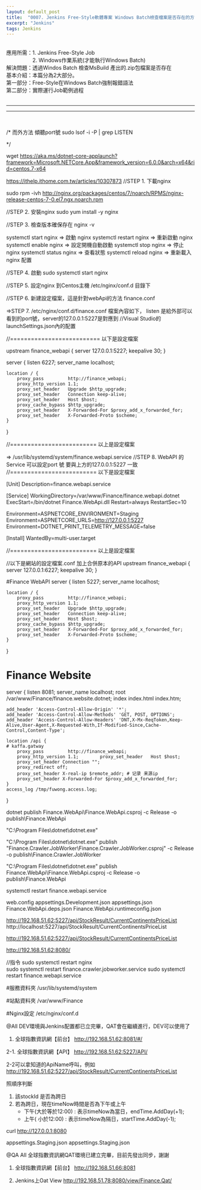 ```yaml
---
layout: default_post
title:  "0007. Jenkins Free-Style軟體專案 Windows Batch檢查檔案是否存在的方法"
excerpt: "Jenkins"
tags: Jenkins
---
```

<div class="summary">
<br/>應用所需：1. Jenkins Free-Style Job
<br/>&emsp;&emsp;&emsp;&emsp;&emsp;2. Windows作業系統(才能執行Windows Batch)
<br/>解決問題：透過Windos Batch 檢查MsBuild 產出的.zip包檔案是否存在
<br/>基本介紹：本篇分為2大部分。
<br/>第一部分：Free-Style在Windows Batch強制報錯語法
<br/>第二部分：實際運行Job範例過程
</div>

<div class="title">
    <br/><hr class="titleinner">
	<span></span>
	<hr class="titleinner"><br/>
</div>



/* 而外方法 傾聽port號
sudo lsof -i -P | grep LISTEN

*/


wget https://aka.ms/dotnet-core-applaunch?framework=Microsoft.NETCore.App&framework_version=6.0.0&arch=x64&rid=centos.7-x64


https://ithelp.ithome.com.tw/articles/10307873
//STEP 1. 下載nginx

sudo rpm -ivh http://nginx.org/packages/centos/7/noarch/RPMS/nginx-release-centos-7-0.el7.ngx.noarch.rpm

//STEP 2. 安裝nginx
sudo yum install -y nginx

//STEP 3. 檢查版本確保存在
nginx -v 


systemctl start nginx => 啟動 nginx
systemctl restart nginx => 重新啟動 nginx
systemctl enable nginx => 設定開機自動啟動
systemctl stop nginx => 停止 nginx
systemctl status nginx => 查看狀態
systemctl reload nginx => 重新載入 nginx 配置


//STEP 4. 啟動
sudo systemctl start nginx

//STEP 5. 設定nginx
到Centos主機 /etc/nginx/conf.d 目錄下

//STEP 6. 新建設定檔案，這是針對webApi的方法
finance.conf

=>STEP 7. /etc/nginx/conf.d/finance.conf 檔案內容如下， listen 是給外部可以看到的port號，server的127.0.0.1:5227是對應到
//Visual Studio的launchSettings.json內的配置

//========================== 以下是設定檔案

upstream finance_webapi {
    server  127.0.0.1:5227;
    keepalive 30;
}


server {
    listen 6227;
    server_name localhost;

	location / {
        proxy_pass         http://finance_webapi;
        proxy_http_version 1.1;
        proxy_set_header   Upgrade $http_upgrade;
        proxy_set_header   Connection keep-alive;
        proxy_set_header   Host $host;
        proxy_cache_bypass $http_upgrade;
        proxy_set_header   X-Forwarded-For $proxy_add_x_forwarded_for;
        proxy_set_header   X-Forwarded-Proto $scheme;
    }
}

//========================= 以上是設定檔案

=> /usr/lib/systemd/system/finance.webapi.service
//STEP 8. WebAPI 的Service 可以設定port 號 要與上方的127.0.0.1:5227 一致
//========================= 以下是設定檔案

[Unit]
Description=finance.webapi.service

[Service]
WorkingDirectory=/var/www/Finance/finance.webapi.dotnet
ExecStart=/bin/dotnet Finance.WebApi.dll
Restart=always
RestartSec=10

Environment=ASPNETCORE_ENVIRONMENT=Staging
Environment=ASPNETCORE_URLS=http://127.0.0.1:5227
Environment=DOTNET_PRINT_TELEMETRY_MESSAGE=false

[Install]
WantedBy=multi-user.target

//========================= 以上是設定檔案


//以下是網站的設定檔案.conf 加上合併原本的API 
upstream finance_webapi {
    server  127.0.0.1:6227;
    keepalive 30;
}

#Finance WebAPI
server {
    listen 5227;
    server_name localhost;

	location / {
        proxy_pass         http://finance_webapi;
        proxy_http_version 1.1;
        proxy_set_header   Upgrade $http_upgrade;
        proxy_set_header   Connection keep-alive;
        proxy_set_header   Host $host;
        proxy_cache_bypass $http_upgrade;
        proxy_set_header   X-Forwarded-For $proxy_add_x_forwarded_for;
        proxy_set_header   X-Forwarded-Proto $scheme;
    }
}

# Finance Website 
server {
    listen        8081;
    server_name   localhost;
    root   /var/www/Finance/finance.website.dotnet;
    index  index.html index.htm;

    add_header 'Access-Control-Allow-Origin' '*';
    add_header 'Access-Control-Allow-Methods' 'GET, POST, OPTIONS';
    add_header 'Access-Control-Allow-Headers' 'DNT,X-Mx-ReqToken,Keep-Alive,User-Agent,X-Requested-With,If-Modified-Since,Cache-Control,Content-Type';
	
    location /api {
	# kaffa.gatway
        proxy_pass         http://finance_webapi;
        proxy_http_version 1.1;        proxy_set_header   Host $host;
        proxy_set_header Connection "";
        proxy_redirect off;
        proxy_set_header X-real-ip $remote_addr; # 记录 来源ip
        proxy_set_header X-Forwarded-For $proxy_add_x_forwarded_for;
    }
    access_log /tmp/fuwong.access.log;
}





dotnet publish Finance.WebApi\Finance.WebApi.csproj -c Release -o publish\Finance.WebApi 

"C:\Program Files\dotnet\dotnet.exe"


"C:\Program Files\dotnet\dotnet.exe" publish "Finance.Crawler.JobWorker\Finance.Crawler.JobWorker.csproj" -c Release -o publish\Finance.Crawler.JobWorker


"C:\Program Files\dotnet\dotnet.exe" publish Finance.WebApi\Finance.WebApi.csproj -c Release -o publish\Finance.WebApi


systemctl restart finance.webapi.service


web.config
appsettings.Development.json
appsettings.json
Finance.WebApi.deps.json
Finance.WebApi.runtimeconfig.json

http://192.168.51.62:5227/api/StockResult/CurrentContinentsPriceList
http://localhost:5227/api/StockResult/CurrentContinentsPriceList

http://192.168.51.62:5227/api/StockResult/CurrentContinentsPriceList

http://192.168.51.62:8080/


//指令 
sudo systemctl restart nginx  
sudo systemctl restart finance.crawler.jobworker.service
sudo systemctl restart finance.webapi.service

#服務資料夾
/usr/lib/systemd/system

#站點資料夾
/var/www/Finance

#Nginx設定
/etc/nginx/conf.d


@All DEV環境與Jenkins配置都已立完畢，QAT會在繼續進行，DEV可以使用了

1. 全球指數資訊網【前台】
http://192.168.51.62:8081/#/

2-1. 全球指數資訊網【API】
http://192.168.51.62:5227/API/

2-2可以拿知道的ApiName呼叫，例如
http://192.168.51.62:5227/api/StockResult/CurrentContinentsPriceList

照順序判斷
1. 該stockId 是否為跨日
2. 若為跨日，現在timeNow時間是否為下午或上午
   - 下午(大於等於12:00) : 表示timeNow為當日，endTime.AddDay(+1);
   - 上午(    小於12:00) : 表示timeNow為隔日，startTime.AddDay(-1);

curl http://127.0.0.1:8080

appsettings.Staging.json
appsettings.Staging.json


@QA All 全球指數資訊網QAT環境已建立完畢，目前先發出同步，謝謝

1. 全球指數資訊網【前台】
http://192.168.51.66:8081

2. Jenkins上Oat View
http://192.168.51.78:8080/view/Finance.Qat/